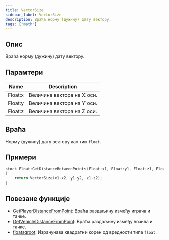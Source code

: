```yaml
---
title: VectorSize
sidebar_label: VectorSize
description: Враћа норму (дужину) дату вектору.
tags: ["math"]
---
```


## Опис

Враћа норму (дужину) дату вектору.

## Парамтери

| Name    | Description                           |
| ------- | ------------------------------------- |
| Float:x | Величина вектора на X оси. |
| Float:y | Величина вектора на Y оси. |
| Float:z | Величина вектора на Z оси. |

## Враћа

Норму (дужину) дату вектору као тип `float`.

## Примери

```c
stock Float:GetDistanceBetweenPoints(Float:x1, Float:y1, Float:z1, Float:x2, Float:y2, Float:z2)
{
    return VectorSize(x1-x2, y1-y2, z1-z2);
}
```

## Повезане функције

- [GetPlayerDistanceFromPoint](GetPlayerDistanceFromPoint): Враћа раздаљину између играча и тачке.
- [GetVehicleDistanceFromPoint](GetVehicleDistanceFromPoint): Враћа раздаљину између возила и тачке.
- [floatsqroot](floatsqroot): Израчунава квадратни корен од вредности типа `float`.

